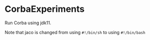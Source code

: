# CorbaExperiments

Run Corba using jdk11.

Note that jaco is changed from using `#!/bin/sh` to using `#!/bin/bash`